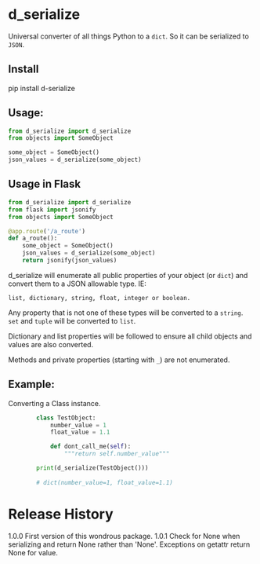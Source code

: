 d_serialize
===========

Universal converter of all things Python to a `dict`.  So it can be serialized
to `JSON`. 

Install
-------

pip install d-serialize

Usage:
------

```python
from d_serialize import d_serialize
from objects import SomeObject

some_object = SomeObject()
json_values = d_serialize(some_object)
```

Usage in Flask
--------------

```python
from d_serialize import d_serialize
from flask import jsonify
from objects import SomeObject

@app.route('/a_route')
def a_route():
    some_object = SomeObject()
    json_values = d_serialize(some_object)
    return jsonify(json_values)
```

d_serialize will enumerate all public properties of your object (or `dict`) and convert them
to a JSON allowable type.  IE:

    list, dictionary, string, float, integer or boolean.

Any property that is not one of these types will be converted to a `string`. `set`
and `tuple` will be converted to `list`.

Dictionary and list properties will be followed to ensure all child objects and
values are also converted.

Methods and private properties (starting with `_`) are not enumerated.

Example:
--------

Converting a Class instance.

```python
        class TestObject:
            number_value = 1
            float_value = 1.1

            def dont_call_me(self):
                """return self.number_value"""

        print(d_serialize(TestObject()))
        
        # dict(number_value=1, float_value=1.1)
```

Release History
===============

1.0.0 First version of this wondrous package.
1.0.1 Check for None when serializing and return None rather than 'None'.  Exceptions on getattr return None for value.